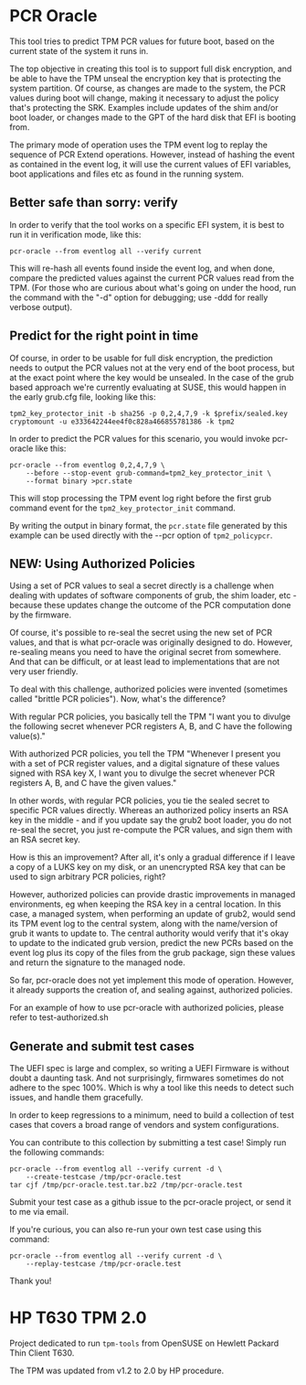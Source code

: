# PCR Oracle

This tool tries to predict TPM PCR values for future boot, based
on the current state of the system it runs in.

The top objective in creating this tool is to support full disk
encryption, and be able to have the TPM unseal the encryption key
that is protecting the system partition. Of course, as changes
are made to the system, the PCR values during boot will change,
making it necessary to adjust the policy that's protecting the
SRK. Examples include updates of the shim and/or boot loader,
or changes made to the GPT of the hard disk that EFI is booting from.

The primary mode of operation uses the TPM event log to replay the
sequence of PCR Extend operations. However, instead of hashing the
event as contained in the event log, it will use the current values
of EFI variables, boot applications and files etc as found in the
running system.

## Better safe than sorry: verify

In order to verify that the tool works on a specific EFI system,
it is best to run it in verification mode, like this:

    pcr-oracle --from eventlog all --verify current

This will re-hash all events found inside the event log, and when
done, compare the predicted values against the current PCR values
read from the TPM. (For those who are curious about what's going
on under the hood, run the command with the "-d" option for
debugging; use -ddd for really verbose output).

## Predict for the right point in time

Of course, in order to be usable for full disk encryption,
the prediction needs to output the PCR values not at the very
end of the boot process, but at the exact point where the
key would be unsealed. In the case of the grub based approach we're
currently evaluating at SUSE, this would happen in the early
grub.cfg file, looking like this:

    tpm2_key_protector_init -b sha256 -p 0,2,4,7,9 -k $prefix/sealed.key
    cryptomount -u e333642244ee4f0c828a466855781386 -k tpm2

In order to predict the PCR values for this scenario, you would
invoke pcr-oracle like this:

    pcr-oracle --from eventlog 0,2,4,7,9 \
        --before --stop-event grub-command=tpm2_key_protector_init \
        --format binary >pcr.state

This will stop processing the TPM event log right before the
first grub command event for the `tpm2_key_protector_init` command.

By writing the output in binary format, the `pcr.state` file generated
by this example can be used directly with the --pcr option of
`tpm2_policypcr`.


## NEW: Using Authorized Policies

Using a set of PCR values to seal a secret directly is a challenge
when dealing with updates of software components of grub, the shim
loader, etc - because these updates change the outcome of the PCR
computation done by the firmware.

Of course, it's possible to re-seal the secret using the new set
of PCR values, and that is what pcr-oracle was originally designed
to do. However, re-sealing means you need to have the original
secret from somewhere. And that can be difficult, or at least lead
to implementations that are not very user friendly.

To deal with this challenge, authorized policies were invented
(sometimes called "brittle PCR policies"). Now, what's the difference?

With regular PCR policies, you basically tell the TPM "I want you
to divulge the following secret whenever PCR registers A, B, and C
have the following value(s)."

With authorized PCR policies, you tell the TPM "Whenever I present
you with a set of PCR register values, and a digital signature
of these values signed with RSA key X, I want you to divulge the
secret whenever PCR registers A, B, and C have the given values."

In other words, with regular PCR policies, you tie the sealed
secret to specific PCR values directly. Whereas an authorized policy
inserts an RSA key in the middle - and if you update say the grub2
boot loader, you do not re-seal the secret, you just re-compute
the PCR values, and sign them with an RSA secret key.

How is this an improvement? After all, it's only a gradual difference
if I leave a copy of a LUKS key on my disk, or an unencrypted RSA key
that can be used to sign arbitrary PCR policies, right?

However, authorized policies can provide drastic improvements in
managed environments, eg when keeping the RSA key in a central
location. In this case, a managed system, when performing an update
of grub2, would send its TPM event log to the central system,
along with the name/version of grub it wants to update to. The
central authority would verify that it's okay to update to the
indicated grub version, predict the new PCRs based on the event log
plus its copy of the files from the grub package, sign these
values and return the signature to the managed node.

So far, pcr-oracle does not yet implement this mode of operation.
However, it already supports the creation of, and sealing against,
authorized policies.

For an example of how to use pcr-oracle with authorized policies,
please refer to test-authorized.sh


## Generate and submit test cases

The UEFI spec is large and complex, so writing a UEFI Firmware is
without doubt a daunting task. And not surprisingly, firmwares sometimes
do not adhere to the spec 100%. Which is why a tool like this needs
to detect such issues, and handle them gracefully.

In order to keep regressions to a minimum, need to build a
collection of test cases that covers a broad range of vendors and
system configurations.

You can contribute to this collection by submitting a test case!
Simply run the following commands:

    pcr-oracle --from eventlog all --verify current -d \
    	--create-testcase /tmp/pcr-oracle.test
    tar cjf /tmp/pcr-oracle.test.tar.bz2 /tmp/pcr-oracle.test

Submit your test case as a github issue to the pcr-oracle project,
or send it to me via email.

If you're curious, you can also re-run your own test case using
this command:

    pcr-oracle --from eventlog all --verify current -d \
    	--replay-testcase /tmp/pcr-oracle.test

Thank you!


# HP T630 TPM 2.0

Project dedicated to run `tpm-tools` from OpenSUSE on Hewlett Packard Thin Client T630.

The TPM was updated from v1.2 to 2.0 by HP procedure.

